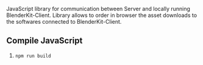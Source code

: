 JavaScript library for communication between Server and locally running BlenderKit-Client.
Library allows to order in browser the asset downloads to the softwares connected to BlenderKit-Client.

## Compile JavaScript
1. `npm run build`

